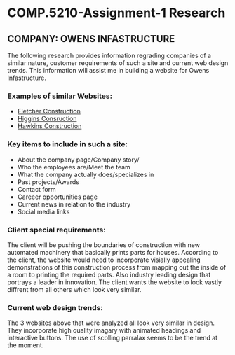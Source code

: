 # COMP.5210-Assignment-1 Research
## COMPANY: OWENS INFASTRUCTURE

The following research provides information regrading companies of a similar nature, customer requirements of such a site and current web design trends. This information will assist me in building a website for Owens Infastructure.

### Examples of similar Websites:

+ [Fletcher Construction](http://www.fletcherconstruction.co.nz)
+ [Higgins Consruction](https://www.higgins.co.nz/)
+ [Hawkins Construction](https://hawkins.co.nz/)

### Key items to include in such a site:

+ About the company page/Company story/
+ Who the employees are/Meet the team
+ What the company actually does/specializes in
+ Past projects/Awards
+ Contact form
+ Careeer opportunities page
+ Current news in relation to the industry
+ Social media links

### Client special requirements:

The client will be pushing the boundaries of construction with new automated machinery that basically prints parts for houses.
According to the client, the website would need to incorporate visially appealing demonstrations of this construction process from mapping out the inside of a room to printing the required parts. Also industry leading design that portrays a leader in innovation. The client wants the website to look vastly diffrent from all others which look very similar.

### Current web design trends:

The 3 websites above that were analyzed all look very similar in design. They incorporate high quality imagary with animated headings and interactive buttons. The use of scolling parralax seems to be the trend at the moment. 




